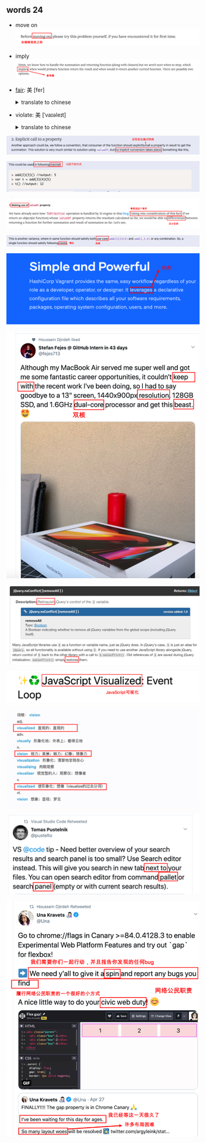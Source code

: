 ## words 24
* move on
![](https://raw.githubusercontent.com/wangkaiwd/drawing-bed/master/20200413175540.png)

* imply
![](https://raw.githubusercontent.com/wangkaiwd/drawing-bed/master/20200414160135.png)

* [fair](https://youdao.com/w/fair/#keyfrom=dict2.top): 美 [fer]
  <details>
    <summary>translate to chinese</summary>

    adj. 公平的；美丽的；白皙地  
    adv. 公平地；直接地；清除地  
    n. 展览会；市集；美人  
    ![](https://raw.githubusercontent.com/wangkaiwd/drawing-bed/master/2021100419133732.png)
    ![](https://raw.githubusercontent.com/wangkaiwd/drawing-bed/master/20200417002043.png)
  </details>

* violate: 美 [ˈvaɪəleɪt]
  <details>
    <summary>translate to chinese</summary>

    vt. **违反**；侵犯，妨碍；亵渎  
    ![](https://raw.githubusercontent.com/wangkaiwd/drawing-bed/master/20200419132300.png)
  </details>

![](https://raw.githubusercontent.com/wangkaiwd/drawing-bed/master/20200423002619.png)

![](https://raw.githubusercontent.com/wangkaiwd/drawing-bed/master/20200423002930.png)


![](https://raw.githubusercontent.com/wangkaiwd/drawing-bed/master/20200414163428.png)

![](https://raw.githubusercontent.com/wangkaiwd/drawing-bed/master/20200423142309.png)

![](https://raw.githubusercontent.com/wangkaiwd/drawing-bed/master/20200543424101211.png)

![](https://raw.githubusercontent.com/wangkaiwd/drawing-bed/master/20200426103302.png)

![](https://raw.githubusercontent.com/wangkaiwd/drawing-bed/master/202004286666155632.png)

![](https://raw.githubusercontent.com/wangkaiwd/drawing-bed/master/202004288876172016.png)

![](https://raw.githubusercontent.com/wangkaiwd/drawing-bed/master/202047740428171755.png)

![](https://raw.githubusercontent.com/wangkaiwd/drawing-bed/master/20200429102431.png)

![](https://raw.githubusercontent.com/wangkaiwd/drawing-bed/master/20200429104806.png)